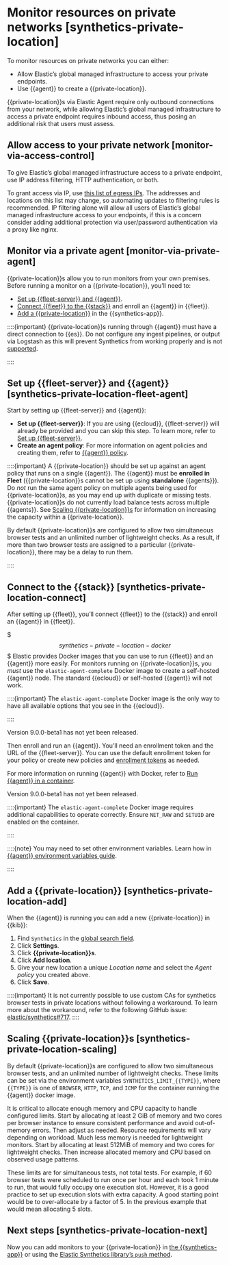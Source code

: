 # Monitor resources on private networks [synthetics-private-location]

To monitor resources on private networks you can either:

* Allow Elastic’s global managed infrastructure to access your private endpoints.
* Use {{agent}} to create a {{private-location}}.

{{private-location}}s via Elastic Agent require only outbound connections from your network, while allowing Elastic’s global managed infrastructure to access a private endpoint requires inbound access, thus posing an additional risk that users must assess.


## Allow access to your private network [monitor-via-access-control]

To give Elastic’s global managed infrastructure access to a private endpoint, use IP address filtering, HTTP authentication, or both.

To grant access via IP, use [this list of egress IPs](https://manifest.synthetics.elastic-cloud.com/v1/ip-ranges.json). The addresses and locations on this list may change, so automating updates to filtering rules is recommended. IP filtering alone will allow all users of Elastic’s global managed infrastructure access to your endpoints, if this is a concern consider adding additional protection via user/password authentication via a proxy like nginx.


## Monitor via a private agent [monitor-via-private-agent]

{{private-location}}s allow you to run monitors from your own premises. Before running a monitor on a {{private-location}}, you’ll need to:

* [Set up {{fleet-server}} and {{agent}}](../../../solutions/observability/apps/monitor-resources-on-private-networks.md#synthetics-private-location-fleet-agent).
* [Connect {{fleet}} to the {{stack}}](../../../solutions/observability/apps/monitor-resources-on-private-networks.md#synthetics-private-location-connect) and enroll an {{agent}} in {{fleet}}.
* [Add a {{private-location}}](../../../solutions/observability/apps/monitor-resources-on-private-networks.md#synthetics-private-location-add) in the {{synthetics-app}}.

::::{important}
{{private-location}}s running through {{agent}} must have a direct connection to {{es}}. Do not configure any ingest pipelines, or output via Logstash as this will prevent Synthetics from working properly and is not [supported](../../../solutions/observability/apps/synthetics-support-matrix.md).

::::



## Set up {{fleet-server}} and {{agent}} [synthetics-private-location-fleet-agent]

Start by setting up {{fleet-server}} and {{agent}}:

* **Set up {{fleet-server}}**: If you are using {{ecloud}}, {{fleet-server}} will already be provided and you can skip this step. To learn more, refer to [Set up {{fleet-server}}](asciidocalypse://docs/docs-content/docs/reference/ingestion-tools/fleet/fleet-server.md).
* **Create an agent policy**: For more information on agent policies and creating them, refer to [{{agent}} policy](asciidocalypse://docs/docs-content/docs/reference/ingestion-tools/fleet/agent-policy.md#create-a-policy).

::::{important}
A {{private-location}} should be set up against an agent policy that runs on a single {{agent}}. The {{agent}} must be **enrolled in Fleet** ({{private-location}}s cannot be set up using **standalone** {{agents}}). Do *not* run the same agent policy on multiple agents being used for {{private-location}}s, as you may end up with duplicate or missing tests. {{private-location}}s do not currently load balance tests across multiple {{agents}}. See [Scaling {{private-location}}s](../../../solutions/observability/apps/monitor-resources-on-private-networks.md#synthetics-private-location-scaling) for information on increasing the capacity within a {{private-location}}.

By default {{private-location}}s are configured to allow two simultaneous browser tests and an unlimited number of lightweight checks. As a result, if more than two browser tests are assigned to a particular {{private-location}}, there may be a delay to run them.

::::



## Connect to the {{stack}} [synthetics-private-location-connect]

After setting up {{fleet}}, you’ll connect {{fleet}} to the {{stack}} and enroll an {{agent}} in {{fleet}}.

$$$synthetics-private-location-docker$$$
Elastic provides Docker images that you can use to run {{fleet}} and an {{agent}} more easily. For monitors running on {{private-location}}s, you *must* use the `elastic-agent-complete` Docker image to create a self-hosted {{agent}} node. The standard {{ecloud}} or self-hosted {{agent}} will not work.

::::{important}
The `elastic-agent-complete` Docker image is the only way to have all available options that you see in the {{ecloud}}.

::::


Version 9.0.0-beta1 has not yet been released.

Then enroll and run an {{agent}}. You’ll need an enrollment token and the URL of the {{fleet-server}}. You can use the default enrollment token for your policy or create new policies and [enrollment tokens](asciidocalypse://docs/docs-content/docs/reference/ingestion-tools/fleet/fleet-enrollment-tokens.md) as needed.

For more information on running {{agent}} with Docker, refer to [Run {{agent}} in a container](asciidocalypse://docs/docs-content/docs/reference/ingestion-tools/fleet/elastic-agent-container.md).

Version 9.0.0-beta1 has not yet been released.

::::{important}
The `elastic-agent-complete` Docker image requires additional capabilities to operate correctly. Ensure `NET_RAW` and `SETUID` are enabled on the container.

::::


::::{note}
You may need to set other environment variables. Learn how in [{{agent}} environment variables guide](asciidocalypse://docs/docs-content/docs/reference/ingestion-tools/fleet/agent-environment-variables.md).

::::



## Add a {{private-location}} [synthetics-private-location-add]

When the {{agent}} is running you can add a new {{private-location}} in {{kib}}:

1. Find `Synthetics` in the [global search field](/explore-analyze/find-and-organize/find-apps-and-objects.md).
2. Click **Settings**.
3. Click **{{private-location}}s**.
4. Click **Add location**.
5. Give your new location a unique *Location name* and select the *Agent policy* you created above.
6. Click **Save**.

::::{important}
It is not currently possible to use custom CAs for synthetics browser tests in private locations without following a workaround. To learn more about the workaround, refer to the following GitHub issue: [elastic/synthetics#717](https://github.com/elastic/synthetics/issues/717).
::::



## Scaling {{private-location}}s [synthetics-private-location-scaling]

By default {{private-location}}s are configured to allow two simultaneous browser tests, and an unlimited number of lightweight checks. These limits can be set via the environment variables `SYNTHETICS_LIMIT_{{TYPE}}`, where `{{TYPE}}` is one of `BROWSER`, `HTTP`, `TCP`, and `ICMP` for the container running the {{agent}} docker image.

It is critical to allocate enough memory and CPU capacity to handle configured limits. Start by allocating at least 2 GiB of memory and two cores per browser instance to ensure consistent performance and avoid out-of-memory errors. Then adjust as needed. Resource requirements will vary depending on workload. Much less memory is needed for lightweight monitors. Start by allocating at least 512MiB of memory and two cores for lightweight checks. Then increase allocated memory and CPU based on observed usage patterns.

These limits are for simultaneous tests, not total tests. For example, if 60 browser tests were scheduled to run once per hour and each took 1 minute to run, that would fully occupy one execution slot. However, it is a good practice to set up execution slots with extra capacity. A good starting point would be to over-allocate by a factor of 5. In the previous example that would mean allocating 5 slots.


## Next steps [synthetics-private-location-next]

Now you can add monitors to your {{private-location}} in [the {{synthetics-app}}](../../../solutions/observability/apps/create-monitors-in-synthetics-app.md) or using the [Elastic Synthetics library’s `push` method](../../../solutions/observability/apps/create-monitors-with-project-monitors.md).
